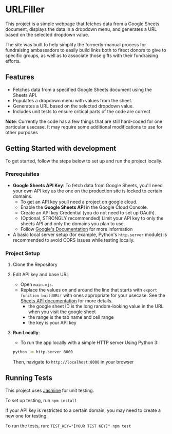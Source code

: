 # URLFiller

This project is a simple webpage that fetches data from a Google Sheets document, displays the data in a dropdown menu, and generates a URL based on the selected dropdown value.

The site was built to help simplify the formerly-manual process for fundraising ambassadors to easily build links both to firect donors to give to specific groups, as well as to associate those gifts with their fundraising efforts.


## Features

- Fetches data from a specified Google Sheets document using the Sheets API.
- Populates a dropdown menu with values from the sheet.
- Generates a URL based on the selected dropdown value.
- Includes unit tests to ensure critical parts of the code are correct


**Note**: Currently the code has a few things that are still hard-coded for one particular usecase. It may require some additional modifications to use for other purposes



## Getting Started with development

To get started, follow the steps below to set up and run the project locally.

### Prerequisites

- **Google Sheets API Key**: To fetch data from Google Sheets, you'll need your own API key as the one on the production site is locked to certain domains.
  - To get an API key youll need a project on google cloud.
  - Enable the **Google Sheets API** in the Google Cloud Console.
  - Create an API key Credential (you do not need to set up OAuth).
  - (Optional, STRONGLY recommended) Limit your API key to only the sheets API and only the domains you plan to use.
  - Follow [Google's Documentation](https://developers.google.com/workspace/guides/get-started) for more information
- A basic local server setup (for example, Python's `http.server` module) is recommended to avoid CORS issues while testing locally.

### Project Setup

1. Clone the Repository

2. Edit API key and base URL
   - Open `main.mjs`.
   - Replace the values on and around the line that starts with `export function buildURL(` with ones appropriate for your usecase. See the [Sheets API documentation](https://developers.google.com/sheets/api/guides/concepts) for more details.
     - the google sheet ID is the long random-looking value in the URL when you visit the google sheet
     - the range is the tab name and cell range
     - the key is your API key

3. **Run Locally**:
   - To run the app locally with a simple HTTP server Using Python 3:
	```bash
	python -m http.server 8000
	```
	Then, navigate to `http://localhost:8000` in your browser


## Running Tests

This project uses [Jasmine](https://jasmine.github.io/) for unit testing.

To set up testing, run `npm install`

If your API key is restricted to a certain domain, you may need to create a new one for testing.

To run the tests, run: `TEST_KEY="[YOUR TEST KEY]" npm test`

